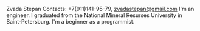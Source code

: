 Zvada Stepan
Contacts: +7(911)141-95-79, zvadastepan@gmail.com
I'm an engineer. I graduated from the National Mineral Resurses University in Saint-Petersburg.
I'm a beginner as a programmist.
